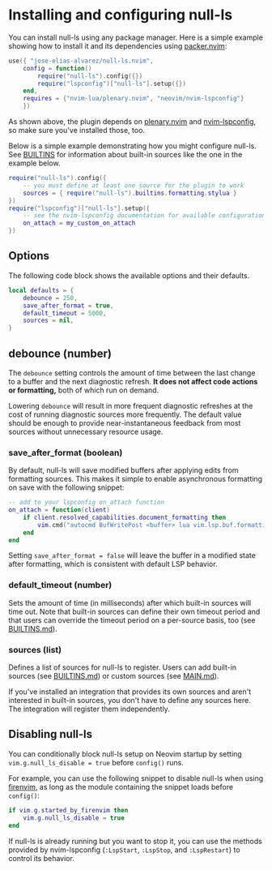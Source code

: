 # Installing and configuring null-ls

You can install null-ls using any package manager. Here is a simple example
showing how to install it and its dependencies using
[packer.nvim](https://github.com/wbthomason/packer.nvim):

```lua
use({ "jose-elias-alvarez/null-ls.nvim",
    config = function()
        require("null-ls").config({})
        require("lspconfig")["null-ls"].setup({})
    end,
    requires = {"nvim-lua/plenary.nvim", "neovim/nvim-lspconfig"}
    })
```

As shown above, the plugin depends on
[plenary.nvim](https://github.com/nvim-lua/plenary.nvim) and
[nvim-lspconfig](https://github.com/neovim/nvim-lspconfig), so make sure you've
installed those, too.

Below is a simple example demonstrating how you might configure null-ls.
See [BUILTINS](BUILTINS.md) for information about built-in sources like the one
in the example below.

```lua
require("null-ls").config({
    -- you must define at least one source for the plugin to work
    sources = { require("null-ls").builtins.formatting.stylua }
})
require("lspconfig")["null-ls"].setup({
    -- see the nvim-lspconfig documentation for available configuration options
    on_attach = my_custom_on_attach
})
```

## Options

The following code block shows the available options and their defaults.

```lua
local defaults = {
    debounce = 250,
    save_after_format = true,
    default_timeout = 5000,
    sources = nil,
}
```

## debounce (number)

The `debounce` setting controls the amount of time between the last change to a
buffer and the next diagnostic refresh. **It does not affect code actions or
formatting,** both of which run on demand.

Lowering `debounce` will result in more frequent diagnostic refreshes at the
cost of running diagnostic sources more frequently. The default value should be
enough to provide near-instantaneous feedback from most sources without
unnecessary resource usage.

### save_after_format (boolean)

By default, null-ls will save modified buffers after applying edits from
formatting sources. This makes it simple to enable asynchronous formatting on
save with the following snippet:

```lua
-- add to your lspconfig on_attach function
on_attach = function(client)
    if client.resolved_capabilities.document_formatting then
        vim.cmd("autocmd BufWritePost <buffer> lua vim.lsp.buf.formatting()")
    end
end
```

Setting `save_after_format = false` will leave the buffer in a modified state
after formatting, which is consistent with default LSP behavior.

### default_timeout (number)

Sets the amount of time (in milliseconds) after which built-in sources will time
out. Note that built-in sources can define their own timeout period and that
users can override the timeout period on a per-source basis, too (see
[BUILTINS.md](BUILTINS.md)).

### sources (list)

Defines a list of sources for null-ls to register. Users can add built-in
sources (see [BUILTINS.md](BUILTINS.md)) or custom sources (see
[MAIN.md](MAIN.md)).

If you've installed an integration that provides its own sources and aren't
interested in built-in sources, you don't have to define any sources here. The
integration will register them independently.

## Disabling null-ls

You can conditionally block null-ls setup on Neovim startup by setting
`vim.g.null_ls_disable = true` before `config()` runs.

For example, you can use the following snippet to disable null-ls when using
[firenvim](https://github.com/glacambre/firenvim), as long as the module
containing the snippet loads before `config()`:

```lua
if vim.g.started_by_firenvim then
    vim.g.null_ls_disable = true
end
```

If null-ls is already running but you want to stop it, you can use the methods
provided by nvim-lspconfig (`:LspStart`, `:LspStop`, and `:LspRestart`) to
control its behavior.

